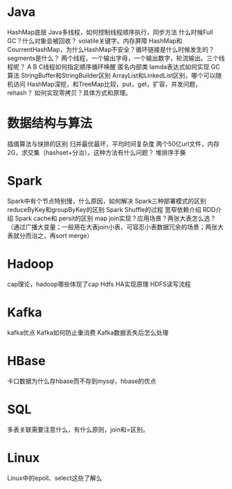# Java
HashMap底层
Java多线程，如何控制线程顺序执行，同步方法
什么时候Full GC？什么对象会被回收？
volatile关键字。内存屏障
HashMap和CourrentHashMap，为什么HashMap不安全？循环链接是什么时候发生的？segments是什么？
两个线程，一个输出字母，一个输出数字，轮流输出。三个线程呢？
A B C线程如何指定顺序循环唤醒
匿名内部类
lamda表达式如何实现
GC算法
StringBuffer和StringBuilder区别
ArrayList和LinkedList区别，哪个可以随机访问
HashMap深挖，和TreeMap比较，put，get，扩容，并发问题，rehash？
如何实现零拷贝？具体方式和原理。

# 数据结构与算法
插值算法与快排的区别
归并最优最坏，平均时间复杂度
两个50亿url文件，内存2G，求交集（hashset+分治）。这种方法有什么问题？
堆排序手撕

# Spark
Spark中有个节点特别慢，什么原因，如何解决
Spark三种部署模式的区别
reduceByKey和groupByKey的区别
Spark Shuffle的过程
宽窄依赖介绍
RDD介绍
Spark cache和 persit的区别
map join实现？应用场景？两张大表怎么选？（通过广播大变量；一般用在大表join小表，可容忍小表数据冗余的场景；两张大表就分而治之，再sort merge）

# Hadoop
cap理论，hadoop哪些体现了cap
Hdfs HA实现原理
HDFS读写流程

# Kafka
kafka优点
Kafka如何防止重消费
Kafka数据丢失后怎么处理

# HBase
卡口数据为什么存hbase而不存到mysql，hbase的优点

# SQL
多表关联需要注意什么，有什么原则，join和=区别。

# Linux
Linux中的epoll、select这些了解么